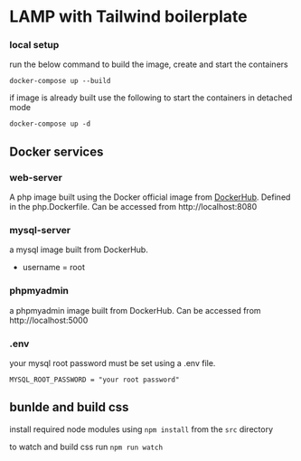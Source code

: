 # LAMP with Tailwind boilerplate

### local setup

run the below command to build the image, create and start the containers

```
docker-compose up --build
```

if image is already built use the following to start the containers in detached mode

```
docker-compose up -d
```

## Docker services

### web-server

A php image built using the Docker official image from [DockerHub](https://hub.docker.com/_/php). Defined in the php.Dockerfile. Can be accessed from http://localhost:8080

### mysql-server

a mysql image built from DockerHub.

- username = root

### phpmyadmin

a phpmyadmin image built from DockerHub. Can be accessed from http://localhost:5000

### .env

your mysql root password must be set using a .env file.

```
MYSQL_ROOT_PASSWORD = "your root password"
```

## bunlde and build css
install required node modules using `npm install` from the `src` directory

to watch and build css run `npm run watch`